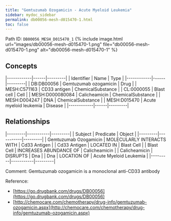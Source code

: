 ```yaml
---
title: "Gemtuzumab Ozogamicin - Acute Myeloid Leukemia"
sidebar: mydoc_sidebar
permalink: db00056-mesh-d015470-1.html
toc: false 
---
```



Path ID: `DB00056_MESH_D015470_1`
{% include image.html url="images/db00056-mesh-d015470-1.png" file="db00056-mesh-d015470-1.png" alt="db00056-mesh-d015470-1" %}

## Concepts

|------------|------|---------|
| Identifier | Name | Type    |
|------------|------|---------|
| DB:DB00056 | Gemtuzumab ozogamicin | Drug |
| MESH:C571163 | CD33 antigen | ChemicalSubstance |
| CL:0000055 | Blast cell | Cell |
| MESH:D000080084 | Calicheamicin | ChemicalSubstance |
| MESH:D004247 | DNA | ChemicalSubstance |
| MESH:D015470 | Acute myeloid leukemia | Disease |
|------------|------|---------|

## Relationships

|---------|-----------|---------|
| Subject | Predicate | Object  |
|---------|-----------|---------|
| Gemtuzumab Ozogamicin | MOLECULARLY INTERACTS WITH | Cd33 Antigen |
| Cd33 Antigen | LOCATED IN | Blast Cell |
| Blast Cell | INCREASES ABUNDANCE OF | Calicheamicin |
| Calicheamicin | DISRUPTS | Dna |
| Dna | LOCATION OF | Acute Myeloid Leukemia |
|---------|-----------|---------|

Comment: Gemtuzumab ozogamicin is a monoclonal anti-CD33 antibody

Reference: 
  - [https://go.drugbank.com/drugs/DB00056](https://go.drugbank.com/drugs/DB00056)
  - [http://chemocare.com/chemotherapy/drug-info/gemtuzumab-ozogamicin.aspx](http://chemocare.com/chemotherapy/drug-info/gemtuzumab-ozogamicin.aspx)
